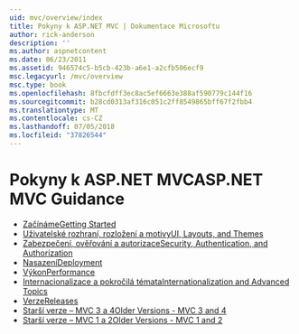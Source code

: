 ```yaml
---
uid: mvc/overview/index
title: Pokyny k ASP.NET MVC | Dokumentace Microsoftu
author: rick-anderson
description: ''
ms.author: aspnetcontent
ms.date: 06/23/2011
ms.assetid: 946574c5-b5cb-423b-a6e1-a2cfb506ecf9
msc.legacyurl: /mvc/overview
msc.type: book
ms.openlocfilehash: 8fbcfdff3ec8ac5ef6663e388af590779c144f16
ms.sourcegitcommit: b28cd0313af316c051c2ff8549865bff67f2fbb4
ms.translationtype: MT
ms.contentlocale: cs-CZ
ms.lasthandoff: 07/05/2018
ms.locfileid: "37826544"
---
```

<a name="aspnet-mvc-guidance"></a><span data-ttu-id="efd43-102">Pokyny k ASP.NET MVC</span><span class="sxs-lookup"><span data-stu-id="efd43-102">ASP.NET MVC Guidance</span></span>
====================
- [<span data-ttu-id="efd43-103">Začínáme</span><span class="sxs-lookup"><span data-stu-id="efd43-103">Getting Started</span></span>](getting-started/index.md)
- [<span data-ttu-id="efd43-104">Uživatelské rozhraní, rozložení a motivy</span><span class="sxs-lookup"><span data-stu-id="efd43-104">UI, Layouts, and Themes</span></span>](views/index.md)
- [<span data-ttu-id="efd43-105">Zabezpečení, ověřování a autorizace</span><span class="sxs-lookup"><span data-stu-id="efd43-105">Security, Authentication, and Authorization</span></span>](security/index.md)
- [<span data-ttu-id="efd43-106">Nasazení</span><span class="sxs-lookup"><span data-stu-id="efd43-106">Deployment</span></span>](deployment/index.md)
- [<span data-ttu-id="efd43-107">Výkon</span><span class="sxs-lookup"><span data-stu-id="efd43-107">Performance</span></span>](performance/index.md)
- [<span data-ttu-id="efd43-108">Internacionalizace a pokročilá témata</span><span class="sxs-lookup"><span data-stu-id="efd43-108">Internationalization and Advanced Topics</span></span>](advanced/index.md)
- [<span data-ttu-id="efd43-109">Verze</span><span class="sxs-lookup"><span data-stu-id="efd43-109">Releases</span></span>](releases/index.md)
- [<span data-ttu-id="efd43-110">Starší verze – MVC 3 a 4</span><span class="sxs-lookup"><span data-stu-id="efd43-110">Older Versions - MVC 3 and 4</span></span>](older-versions/index.md)
- [<span data-ttu-id="efd43-111">Starší verze – MVC 1 a 2</span><span class="sxs-lookup"><span data-stu-id="efd43-111">Older Versions - MVC 1 and 2</span></span>](older-versions-1/index.md)
